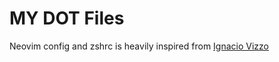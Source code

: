# MY DOT Files
Neovim config and zshrc is heavily inspired from [Ignacio Vizzo](https://github.com/nachovizzo/dotfiles)
